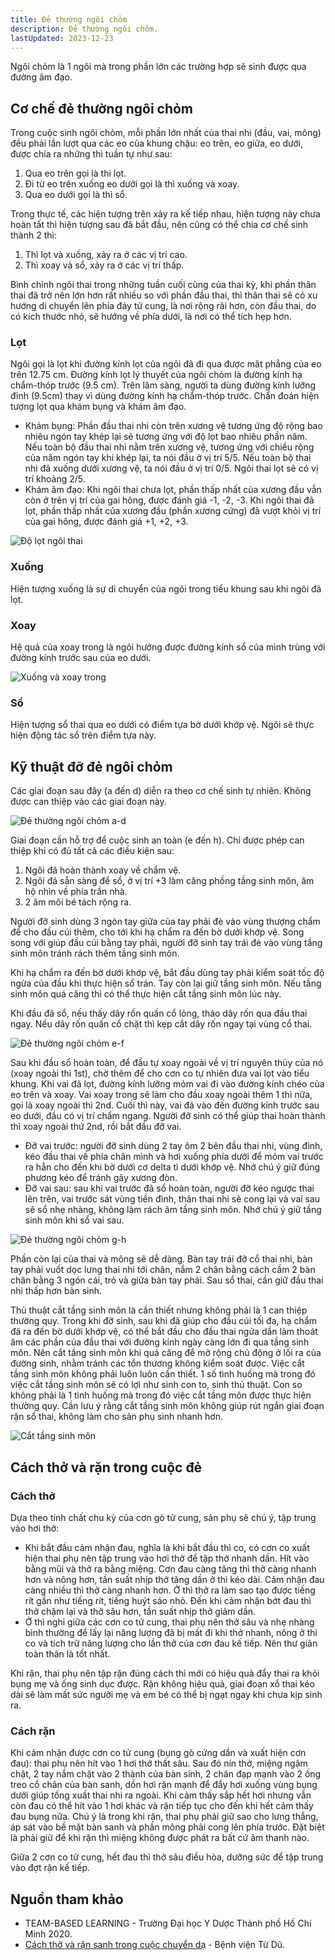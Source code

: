 ```yaml
---
title: Đẻ thường ngôi chỏm
description: Đẻ thường ngôi chỏm.
lastUpdated: 2023-12-23
---
```


Ngôi chỏm là 1 ngôi mà trong phần lớn các trường hợp sẽ sinh được qua đường âm đạo.

## Cơ chế đẻ thường ngôi chỏm

Trong cuộc sinh ngôi chỏm, mỗi phần lớn nhất của thai nhi (đầu, vai, mông) đều phải lần lượt qua các eo của
khung chậu: eo trên, eo giữa, eo dưới, được chia ra những thì tuần tự như sau:

1. Qua eo trên gọi là thì lọt.
2. Đi từ eo trên xuống eo dưới gọi là thì xuống và xoay.
3. Qua eo dưới gọi là thì sổ.

Trong thực tế, các hiện tượng trên xảy ra kế tiếp nhau, hiện tượng này chưa hoàn tất thì hiện tượng sau đã bắt đầu, nên cũng có thể chia cơ chế sinh thành 2 thì:

1. Thì lọt và xuống, xảy ra ở các vị trí cao.
2. Thì xoay và sổ, xảy ra ở các vị trí thấp.

Bình chỉnh ngôi thai trong những tuần cuối cùng của thai kỳ, khi phần thân thai đã trở nên lớn hơn rất nhiều so với phần đầu thai, thì thân thai sẽ có xu hướng di chuyển lên phía đáy tử cung, là nơi rộng rãi hơn, còn đầu thai, do có kích thước nhỏ, sẽ hướng về phía dưới, là nơi có thể tích hẹp hơn.

### Lọt

Ngôi gọi là lọt khi đường kính lọt của ngôi đã đi qua được măt phẳng của eo trên 12.75 cm. Đường kính lọt lý thuyết của ngôi chỏm là đường kính hạ chẩm-thóp trước (9.5 cm). Trên lâm sàng, người ta dùng đường kính lưỡng đỉnh (9.5cm) thay vì dùng đường kính hạ chẩm-thóp trước. Chẩn đoán hiện tượng lọt qua khám bụng và khám âm đạo.

- Khám bụng: Phần đầu thai nhi còn trên xương vệ tương ứng độ rộng bao nhiêu ngón tay khép lại sẽ tương ứng với độ lọt bao nhiêu phần năm. Nếu toàn bộ đầu thai nhi nằm trên xương vệ, tương ứng với chiều rộng của năm ngón tay khi khép lại, ta nói đầu ở vị trí 5/5. Nếu toàn bộ thai nhi đã xuống dưới xương vệ, ta nói đầu ở vị trí 0/5. Ngôi thai lọt sẽ có vị trí khoảng 2/5.
- Khám âm đạo: Khi ngôi thai chưa lọt, phần thấp nhất của xương đầu vẫn còn ở trên vị trí của gai hông, được đánh giá -1, -2, -3. Khi ngôi thai đã lọt, phần thấp nhất của xương đầu (phần xương cứng) đã vượt khỏi vị trí của gai hông, được đánh giá +1, +2, +3.

![Độ lọt ngôi thai](../../../assets/san-khoa/de-thuong-ngoi-chom/do-lot-ngoi-thai.png)

### Xuống

Hiện tượng xuống là sự di chuyển của ngôi trong tiểu khung sau khi ngôi đã lọt.

### Xoay

Hệ quả của xoay trong là ngôi hướng được đường kính sổ của mình trùng với đường kính trước sau của eo dưới.

![Xuống và xoay trong](../../../assets/san-khoa/de-thuong-ngoi-chom/xuong-va-xoay-trong.png)

### Sổ

Hiện tượng sổ thai qua eo dưới có điểm tựa bờ dưới khớp vệ. Ngôi sẽ thực hiện động tác sổ trên điểm tựa này.

## Kỹ thuật đỡ đẻ ngôi chỏm

Các giai đoạn sau đây (a đến d) diễn ra theo cơ chế sinh tự nhiên. Không được can thiệp vào các giai đoạn này.

![Đẻ thường ngôi chỏm a-d](../../../assets/san-khoa/de-thuong-ngoi-chom/de-thuong-noi-chom-a-d.png)

Giai đoạn cần hỗ trợ để cuộc sinh an toàn (e đến h). Chỉ được phép can thiệp khi có đủ tất cả các điều kiện sau:

1. Ngôi đã hoàn thành xoay về chẩm vệ.
2. Ngôi đã sẵn sàng để sổ, ở vị trí +3 làm căng phồng tầng sinh môn, âm hộ nhìn về phía trần nhà.
3. 2 âm môi bé tách rộng ra.

Người đỡ sinh dùng 3 ngón tay giữa của tay phải đè vào vùng thượng chẩm để cho đầu cúi thêm, cho tới khi hạ chẩm ra đến bờ dưới khớp vệ. Song song với giúp đầu cúi bằng tay phải, người đỡ sinh tay trái đè vào vùng tầng sinh môn tránh rách thêm tầng sinh môn.

Khi hạ chẩm ra đến bờ dưới khớp vệ, bắt đầu dùng tay phải kiểm soát tốc độ ngửa của đầu khi thực hiện sổ trán. Tay còn lại giữ tầng sinh môn. Nếu tầng sinh môn quá căng thì có thể thực hiện cắt tầng sinh môn lúc này.

Khi đầu đã sổ, nếu thấy dây rốn quấn cổ lỏng, tháo dây rốn qua đầu thai ngay. Nếu dây rốn quấn cổ chặt thì kẹp cắt dây rốn ngay tại vùng cổ thai.

![Đẻ thường ngôi chỏm e-f](../../../assets/san-khoa/de-thuong-ngoi-chom/de-thuong-noi-chom-e-f.png)

Sau khi đầu sổ hoàn toàn, để đầu tự xoay ngoài về vị trí nguyên thủy của nó (xoay ngoài thì 1st), chờ thêm để cho cơn co tự nhiên đưa vai lọt vào tiểu khung. Khi vai đã lọt, đường kính lưỡng mỏm vai đi vào đường kính chéo của eo trên và xoay. Vai xoay trong sẽ làm cho đầu xoay ngoài thêm 1 thì nữa, gọi là xoay ngoài thì 2nd. Cuối thì này, vai đã vào đến đường kính trước sau eo dưới, đầu có vị trí chẩm ngang. Người đỡ sinh có thể giúp thai hoàn thành thì xoay ngoài thứ 2nd, rồi bắt đầu đỡ vai.

- Đỡ vai trước: người đỡ sinh dùng 2 tay ôm 2 bên đầu thai nhi, vùng đỉnh, kéo đầu thai về phía chân mình và hơi xuống phía dưới để mỏm vai trước ra hẳn cho đến khi bờ dưới cơ delta tì dưới khớp vệ. Nhớ chú ý giữ đúng phương kéo để tránh gãy xương đòn.
- Đỡ vai sau: sau khi vai trước đã sổ hoàn toàn, người đỡ kéo ngược thai lên trên, vai trước sát vùng tiền đình, thân thai nhi sẽ cong lại và vai sau sẽ sổ nhẹ nhàng, không làm rách âm tầng sinh môn. Nhớ chú ý giữ tầng sinh môn khi sổ vai sau.

![Đẻ thường ngôi chỏm g-h](../../../assets/san-khoa/de-thuong-ngoi-chom/de-thuong-noi-chom-g-h.png)

Phần còn lại của thai và mông sẽ dễ dàng. Bàn tay trái đỡ cổ thai nhi, bàn tay phải vuốt dọc lưng thai
nhi tới chân, nắm 2 chân bằng cách cầm 2 bàn chân bằng 3 ngón cái, trỏ và giữa bàn tay phải. Sau sổ thai, cần giữ đầu thai nhi thấp hơn bàn sinh.

Thủ thuật cắt tầng sinh môn là cần thiết nhưng không phải là 1 can thiệp thường quy. Trong khi đỡ sinh, sau khi đã giúp cho đầu cúi tối đa, hạ chẩm đã ra đến bờ dưới khớp vệ, có thể bắt đầu cho đầu thai ngửa dần làm thoát âm các phần của đầu thai với đường kính ngày càng lớn đi qua tầng sinh môn. Nên cắt tầng sinh môn khi quá căng để mở rộng chủ động ở lối ra của đường sinh, nhằm tránh các tổn thương không kiểm soát được.
Việc cắt tầng sinh môn không phải luôn luôn cần thiết. 1 số tình huống mà trong đó việc cắt tầng sinh môn sẽ có lợi như sinh con to, sinh thủ thuật. Con so không phải là 1 tình huống mà trong đó việc cắt tầng môn được thực hiện thường quy.
Cần lưu ý rằng cắt tầng sinh môn không giúp rút ngắn giai đoạn rặn sổ thai, không làm cho sản phụ sinh nhanh hơn.

![Cắt tầng sinh môn](../../../assets/san-khoa/de-thuong-ngoi-chom/cat-tang-sinh-mon.png)

## Cách thở và rặn trong cuộc đẻ

### Cách thở

Dựa theo tính chất chu kỳ của cơn gò tử cung, sản phụ sẽ chú ý, tập trung vào hơi thở:

- Khi bắt đầu cảm nhận đau, nghĩa là khi bắt đầu thì co, có cơn co xuất hiện thai phụ nên tập trung vào hơi thở để tập thở nhanh dần. Hít vào bằng mũi và thở ra bằng miệng. Cơn đau càng tăng thì thở càng nhanh hơn và nông hơn, tần suất nhịp thở tăng dần ở thì kéo dài. Cảm nhận đau càng nhiều thì thở càng nhanh hơn. Ở thì thở ra làm sao tạo được tiếng rít gần như tiếng rít, tiếng huýt sáo nhỏ. Đến khi cảm nhận bớt đau thì thở chậm lại và thở sâu hơn, tần suất nhịp thở giảm dần.
- Ở thì nghỉ giữa các cơn co tử cung, thai phụ nên thở sâu và nhẹ nhàng bình thường để lấy lại năng lượng đã bị mất đi khi thở nhanh, nông ở thì co và tích trữ năng lượng cho lần thở của cơn đau kế tiếp. Nên thư giãn toàn thân là tốt nhất.

Khi rặn, thai phụ nên tập rặn đúng cách thì mới có hiệu quả đẩy thai ra khỏi bụng mẹ và ống sinh dục được. Rặn không hiệu quả, giai đoạn xổ thai kéo dài sẽ làm mất sức người mẹ và em bé có thể bị ngạt ngay khi chưa kịp sinh ra.

### Cách rặn

Khi cảm nhận được cơn co tử cung (bụng gò cứng dần và xuất hiện cơn đau): thai phụ nên hít vào 1 hơi thở thất sâu. Sau đó nín thở, miệng ngậm chặt, 2 tay nắm chặt vào 2 thành của bàn sinh, 2 chân đạp mạnh vào 2 ống treo cổ chân của bàn sanh, dồn hơi rặn mạnh để đẩy hơi xuống vùng bụng dưới giúp tống xuất thai nhi ra ngoài. Khi cảm thấy sắp hết hơi nhưng vẫn còn đau có thể hít vào 1 hơi khác và rặn tiếp tục cho đến khi hết cảm thấy đau bụng nữa. Chú ý là trong khi rặn, thai phụ phải giữ sao cho lưng thẳng, áp sát vào bề mặt bàn sanh và phần mông phải cong lên phía trước. Đặt biệt là phải giữ để khi rặn thì miệng không được phát ra bất cứ âm thanh nào.

Giữa 2 cơn co tử cung, hết đau thì thở sâu điều hòa, dưỡng sức để tập trung vào đợt rặn kế tiếp.

## Nguồn tham khảo

- TEAM-BASED LEARNING - Trường Đại học Y Dược Thành phố Hồ Chí Minh 2020.
- [Cách thở và rặn sanh trong cuộc chuyển dạ](https://tudu.com.vn/vn/y-hoc-thuong-thuc/suc-khoe-phu-nu/lam-me-an-toan/cham-soc-ba-me-mang-thai/cach-tho-va-ran-sanh-trong-cuoc-chuyen-da/) - Bệnh viện Từ Dũ.
